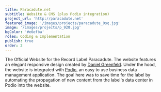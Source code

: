 ```yaml
---
title: Paracadute.net
subtitle: Website & CMS (plus Podio integration)
project_url: 'http://paracadute.net'
featured_image: '/images/projects/paracadute_0sq.jpg'
image: '/images/projects/p_920.jpg'
bgColor: '#e6efba'
roles: Coding & Implementation
publish: true
order: 2
---
```


The Official Website for the Record Label Paracadute. The website features an elegant responsive design created by [Daniel Greenfeld](http://danielgreenfeld.com/). Under the hood, the website is integrated with [Podio](http://podio.com), an easy to use business data management application. The goal here was to save time for the label by automating the propagation of new content from the label's data center in Podio into the website. 

